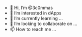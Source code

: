 - 👋 Hi, I’m @3c0mmas    
- 👀 I’m interested in dApps   
- 🌱 I’m currently learning ...  
- 💞️ I’m looking to collaborate on ...   
- 📫 How to reach me ...  

<!---
3c0mmas/3c0mmas is a ✨ special ✨ repository because its `README.md` (this file) appears on your GitHub profile.
You can click the Preview link to take a look at your changes.
--->
